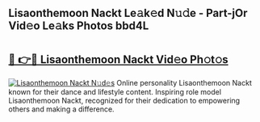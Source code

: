 ## Lisaonthemoon Nackt Le𝚊k𝚎d N𝚞𝚍e - Part-jOr Vid𝚎o Le𝚊ks Photos bbd4L

# <h2><a href="http://fb8cdmh.evod.top/?m=Lisaonthemoon+Nackt">🔗 👉🔴 Lisaonthemoon Nackt Vid𝚎o Ph𝚘t𝚘s</a></h2>

[![Lisaonthemoon Nackt N𝚞d𝚎s](https://i.imgur.com/8V9OHl7.gif)](http://fb8cdmh.evod.top/?m=Lisaonthemoon+Nackt)
Online personality Lisaonthemoon Nackt known for their dance and lifestyle content. Inspiring role model Lisaonthemoon Nackt, recognized for their dedication to empowering others and making a difference. 
